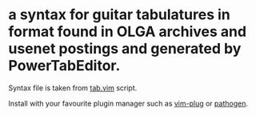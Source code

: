 # a syntax for guitar tabulatures in format found in OLGA archives and usenet postings and generated by PowerTabEditor.


Syntax file is taken from [tab.vim](http://www.vim.org/scripts/script.php?script_id=537) script.


Install with your favourite plugin manager such as [vim-plug](https://github.com/junegunn/vim-plug) or [pathogen](https://github.com/tpope/vim-pathogen).
